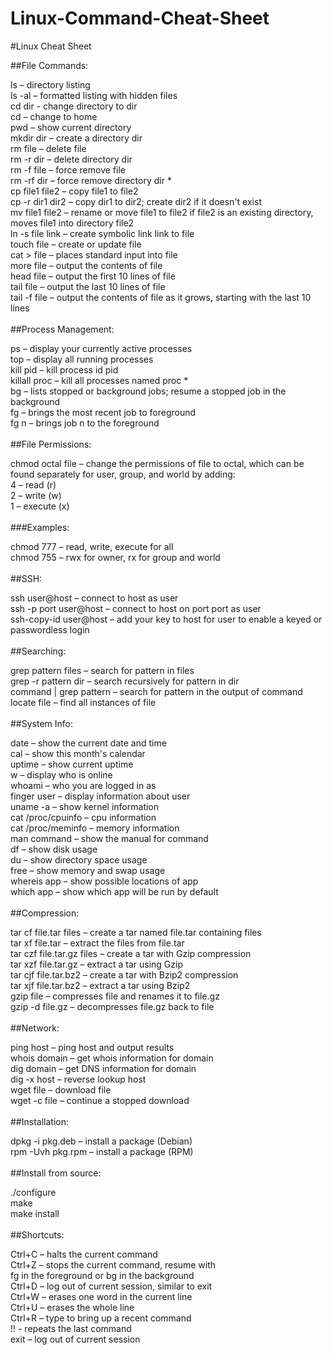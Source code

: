 # Linux-Command-Cheat-Sheet
#Linux Cheat Sheet

##File Commands:

ls – directory listing <br>
ls -al – formatted listing with hidden files<br>
cd dir - change directory to dir<br>
cd – change to home<br>
pwd – show current directory<br>
mkdir dir – create a directory dir<br>
rm file – delete file<br>
rm -r dir – delete directory dir<br>
rm -f file – force remove file<br>
rm -rf dir – force remove directory dir *<br>
cp file1 file2 – copy file1 to file2<br>
cp -r dir1 dir2 – copy dir1 to dir2; create dir2 if it doesn't exist<br>
mv file1 file2 – rename or move file1 to file2 if file2 is an existing directory, moves file1 into directory file2<br>
ln -s file link – create symbolic link link to file<br>
touch file – create or update file<br>
cat > file – places standard input into file<br>
more file – output the contents of file<br>
head file – output the first 10 lines of file<br>
tail file – output the last 10 lines of file<br>
tail -f file – output the contents of file as it grows, starting with the last 10 lines<br><br>
##Process Management:

ps – display your currently active processes<br>
top – display all running processes<br>
kill pid – kill process id pid<br>
killall proc – kill all processes named proc *<br>
bg – lists stopped or background jobs; resume a stopped job in the background<br>
fg – brings the most recent job to foreground<br>
fg n – brings job n to the foreground<br><br>
##File Permissions:

chmod octal file – change the permissions of file to octal, which can be found separately for user, group, and world by adding:<br>
4 – read (r)<br>
2 – write (w)<br>
1 – execute (x)<br><br>
###Examples:

chmod 777 – read, write, execute for all<br>
chmod 755 – rwx for owner, rx for group and world<br><br>
##SSH:

ssh user@host – connect to host as user<br>
ssh -p port user@host – connect to host on port port as user<br>
ssh-copy-id user@host – add your key to host for user to enable a keyed or passwordless login<br><br>
##Searching:

grep pattern files – search for pattern in files<br>
grep -r pattern dir – search recursively for pattern in dir<br>
command | grep pattern – search for pattern in the output of command<br>
locate file – find all instances of file<br><br>
##System Info:

date – show the current date and time<br>
cal – show this month's calendar<br>
uptime – show current uptime<br>
w – display who is online<br>
whoami – who you are logged in as<br>
finger user – display information about user<br>
uname -a – show kernel information<br>
cat /proc/cpuinfo – cpu information<br>
cat /proc/meminfo – memory information<br>
man command – show the manual for command<br>
df – show disk usage<br>
du – show directory space usage<br>
free – show memory and swap usage<br>
whereis app – show possible locations of app<br>
which app – show which app will be run by default<br><br>
##Compression:

tar cf file.tar files – create a tar named file.tar containing files<br>
tar xf file.tar – extract the files from file.tar<br>
tar czf file.tar.gz files – create a tar with Gzip compression<br>
tar xzf file.tar.gz – extract a tar using Gzip<br>
tar cjf file.tar.bz2 – create a tar with Bzip2 compression<br>
tar xjf file.tar.bz2 – extract a tar using Bzip2<br>
gzip file – compresses file and renames it to file.gz<br>
gzip -d file.gz – decompresses file.gz back to file<br><br>
##Network:

ping host – ping host and output results<br>
whois domain – get whois information for domain<br>
dig domain – get DNS information for domain<br>
dig -x host – reverse lookup host<br>
wget file – download file<br>
wget -c file – continue a stopped download<br><br>
##Installation:

dpkg -i pkg.deb – install a package (Debian)<br>
rpm -Uvh pkg.rpm – install a package (RPM)<br><br>
##Install from source:

./configure<br>
make<br>
make install<br><br>
##Shortcuts:

Ctrl+C – halts the current command<br>
Ctrl+Z – stops the current command, resume with<br>
fg in the foreground or bg in the background<br>
Ctrl+D – log out of current session, similar to exit<br>
Ctrl+W – erases one word in the current line<br>
Ctrl+U – erases the whole line<br>
Ctrl+R – type to bring up a recent command<br>
!! - repeats the last command<br>
exit – log out of current session<br>
